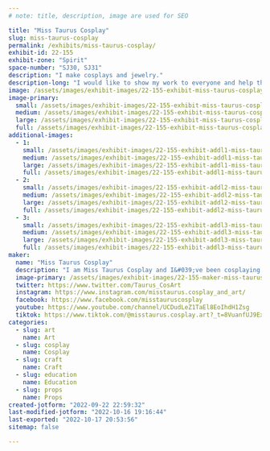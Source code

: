 ```yaml
---
# note: title, description, image are used for SEO

title: "Miss Taurus Cosplay"
slug: miss-taurus-cosplay
permalink: /exhibits/miss-taurus-cosplay/
exhibit-id: 22-155
exhibit-zone: "Spirit"
space-number: "SJ30, SJ31"
description: "I make cosplays and jewelry."
description-long: "I would like to show my work to everyone and help them answer their questions!"
image: /assets/images/exhibit-images/22-155-exhibit-miss-taurus-cosplay-inbound967881834-large.jpg
image-primary: 
  small: /assets/images/exhibit-images/22-155-exhibit-miss-taurus-cosplay-inbound967881834-small.jpg
  medium: /assets/images/exhibit-images/22-155-exhibit-miss-taurus-cosplay-inbound967881834-medium.jpg
  large: /assets/images/exhibit-images/22-155-exhibit-miss-taurus-cosplay-inbound967881834-large.jpg
  full: /assets/images/exhibit-images/22-155-exhibit-miss-taurus-cosplay-inbound967881834-full.jpg
additional-images: 
  - 1:
    small: /assets/images/exhibit-images/22-155-exhibit-addl1-miss-taurus-cosplay-miss-taur-small.jpg
    medium: /assets/images/exhibit-images/22-155-exhibit-addl1-miss-taurus-cosplay-miss-taur-medium.jpg
    large: /assets/images/exhibit-images/22-155-exhibit-addl1-miss-taurus-cosplay-miss-taur-large.jpg
    full: /assets/images/exhibit-images/22-155-exhibit-addl1-miss-taurus-cosplay-miss-taur-full.jpg
  - 2:
    small: /assets/images/exhibit-images/22-155-exhibit-addl2-miss-taurus-cosplay-miss-taur4-44-56-small.jpg
    medium: /assets/images/exhibit-images/22-155-exhibit-addl2-miss-taurus-cosplay-miss-taur4-44-56-medium.jpg
    large: /assets/images/exhibit-images/22-155-exhibit-addl2-miss-taurus-cosplay-miss-taur4-44-56-large.jpg
    full: /assets/images/exhibit-images/22-155-exhibit-addl2-miss-taurus-cosplay-miss-taur4-44-56-full.jpg
  - 3:
    small: /assets/images/exhibit-images/22-155-exhibit-addl3-miss-taurus-cosplay-miss-taur2-44-92-small.jpg
    medium: /assets/images/exhibit-images/22-155-exhibit-addl3-miss-taurus-cosplay-miss-taur2-44-92-medium.jpg
    large: /assets/images/exhibit-images/22-155-exhibit-addl3-miss-taurus-cosplay-miss-taur2-44-92-large.jpg
    full: /assets/images/exhibit-images/22-155-exhibit-addl3-miss-taurus-cosplay-miss-taur2-44-92-full.jpg
maker: 
  name: "Miss Taurus Cosplay"
  description: "I am Miss Taurus Cosplay and I&#039;ve been cosplaying for 9 years. I love creating challenging and interesting costume from anime, comics etc. I do alot of tutorials for those who wish to start cosplaying. I also love competing as well is just my passion! I &#039;ve won over 20+ over the years and while competing I&#039;ve made friends. It&#039;s just an amazing community!"
  image-primary: /assets/images/exhibit-images/22-155-maker-miss-taurus-cosplay-inbound1617151689-medium.jpg
  twitter: https://www.twitter.com/Taurus_CosArt
  instagram: https://www.instagram.com/misstaurus.cosplay_and_art/
  facebook: https://www.facebook.com/misstauruscosplay
  youtube: https://www.youtube.com/channel/UCDudLeZ1TaEl8EoIhdH1Zsg
  tiktok: https://www.tiktok.com/@misstaurus.cosplay.art?_t=8VuanfUJ9Ex&_r=1
categories: 
  - slug: art
    name: Art
  - slug: cosplay
    name: Cosplay
  - slug: craft
    name: Craft
  - slug: education
    name: Education
  - slug: props
    name: Props
created-jotform: "2022-09-22 22:59:32"
last-modified-jotform: "2022-10-16 19:16:44"
last-exported: "2022-10-17 20:53:56"
sitemap: false

---
```

